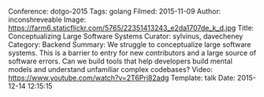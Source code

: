 Conference: dotgo-2015
Tags: golang
Filmed: 2015-11-09
Author: inconshreveable
Image: https://farm6.staticflickr.com/5765/22351413243_e2da1707de_k_d.jpg
Title: Conceptualizing Large Software Systems
Curator: sylvinus, davecheney
Category: Backend
Summary: We struggle to conceptualize large software systems. This is a barrier to entry for new contributors and a large source of software errors. Can we build tools that help developers build mental models and understand unfamiliar complex codebases?
Video: https://www.youtube.com/watch?v=2T6Prj82adg
Template: talk
Date: 2015-12-14 12:15:15